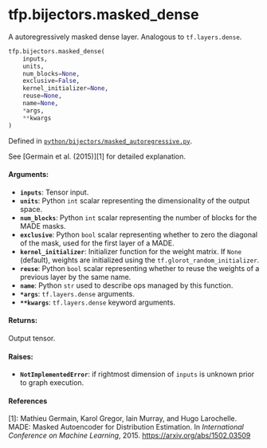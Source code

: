 <div itemscope itemtype="http://developers.google.com/ReferenceObject">
<meta itemprop="name" content="tfp.bijectors.masked_dense" />
<meta itemprop="path" content="Stable" />
</div>

# tfp.bijectors.masked_dense

A autoregressively masked dense layer. Analogous to `tf.layers.dense`.

``` python
tfp.bijectors.masked_dense(
    inputs,
    units,
    num_blocks=None,
    exclusive=False,
    kernel_initializer=None,
    reuse=None,
    name=None,
    *args,
    **kwargs
)
```



Defined in [`python/bijectors/masked_autoregressive.py`](https://github.com/tensorflow/probability/tree/master/tensorflow_probability/python/bijectors/masked_autoregressive.py).

<!-- Placeholder for "Used in" -->

See [Germain et al. (2015)][1] for detailed explanation.

#### Arguments:

* <b>`inputs`</b>: Tensor input.
* <b>`units`</b>: Python `int` scalar representing the dimensionality of the output
    space.
* <b>`num_blocks`</b>: Python `int` scalar representing the number of blocks for the
    MADE masks.
* <b>`exclusive`</b>: Python `bool` scalar representing whether to zero the diagonal of
    the mask, used for the first layer of a MADE.
* <b>`kernel_initializer`</b>: Initializer function for the weight matrix.
    If `None` (default), weights are initialized using the
    `tf.glorot_random_initializer`.
* <b>`reuse`</b>: Python `bool` scalar representing whether to reuse the weights of a
    previous layer by the same name.
* <b>`name`</b>: Python `str` used to describe ops managed by this function.
* <b>`*args`</b>: `tf.layers.dense` arguments.
* <b>`**kwargs`</b>: `tf.layers.dense` keyword arguments.


#### Returns:

Output tensor.


#### Raises:

* <b>`NotImplementedError`</b>: if rightmost dimension of `inputs` is unknown prior to
    graph execution.

#### References

[1]: Mathieu Germain, Karol Gregor, Iain Murray, and Hugo Larochelle. MADE:
     Masked Autoencoder for Distribution Estimation. In _International
     Conference on Machine Learning_, 2015. https://arxiv.org/abs/1502.03509